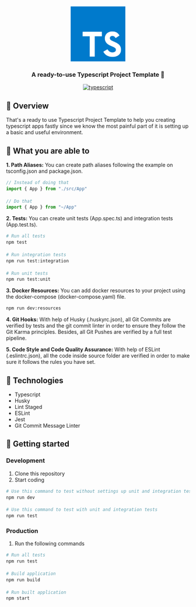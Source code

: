 <p align="center">
	<img src="./typescript_icon.png" height="150" width="150" alt="icon example" />
</p>	

<h3 align="center">
  A ready-to-use Typescript Project Template 🌉
</h3>

<p align="center">
	<a href="https://github.com/microsoft/TypeScript">
		<img alt="typescript" src="https://camo.githubusercontent.com/41c68e9f29c6caccc084e5a147e0abd5f392d9bc/68747470733a2f2f62616467656e2e6e65742f62616467652f547970655363726970742f7374726963742532302546302539462539322541412f626c7565">
	</a>
</p>

## 📌 Overview

That's a ready to use Typescript Project Template to help you creating typescript apps fastly since we know the most painful part of it is setting up a basic and useful environment.

## 🕋 What you are able to
**1. Path Aliases:** You can create path aliases following the example on tsconfig.json and package.json.
```ts
// Instead of doing that
import { App } from "./src/App"

// Do that
import { App } from "~/App"
```

**2. Tests:** You can create unit tests (App.spec.ts) and integration tests (App.test.ts).
```sh
# Run all tests
npm test

# Run integration tests
npm run test:integration

# Run unit tests
npm run test:unit
```

**3. Docker Resources:** You can add docker resources to your project using the docker-compose (docker-compose.yaml) file.
```sh
npm run dev:resources
```

**4. Git Hooks:** With help of Husky (.huskyrc.json), all Git Commits are verified by tests and the git commit linter in order to ensure they follow the Git Karma principles. Besides, all Git Pushes are verified by a full test pipeline.

**5. Code Style and Code Quality Assurance:** With help of ESLint (.eslintrc.json), all the code inside source folder are verified in order to make sure it follows the rules you have set.

## 🔧 Technologies

- Typescript
- Husky
- Lint Staged
- ESLint
- Jest
- Git Commit Message Linter

## 🚀 Getting started

### Development
1. Clone this repository
2. Start coding
```sh
# Use this command to test without settings up unit and integration tests
npm run dev

# Use this command to test with unit and integration tests
npm run test
```

### Production
1. Run the following commands
```sh
# Run all tests
npm run test

# Build application
npm run build

# Run built application
npm start
```
